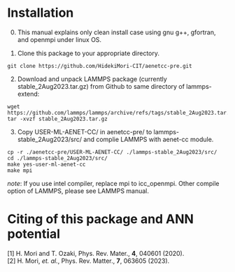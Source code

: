 # Installation

0. This manual explains only clean install case using gnu g++, gfortran, and openmpi under linux OS.

2. Clone this package to your appropriate directory.
``` 
git clone https://github.com/HidekiMori-CIT/aenetcc-pre.git
```

2. Download and unpack LAMMPS package (currently stable_2Aug2023.tar.gz) from Github to same directory of lammps-extend:  
``` 
wget https://github.com/lammps/lammps/archive/refs/tags/stable_2Aug2023.tar.gz
tar -xvzf stable_2Aug2023.tar.gz
``` 

3. Copy USER-ML-AENET-CC/ in aenetcc-pre/ to lammps-stable_2Aug2023/src/ and complie LAMMPS with aenet-cc module.
```
cp -r ./aenetcc-pre/USER-ML-AENET-CC/ ./lammps-stable_2Aug2023/src/  
cd ./lammps-stable_2Aug2023/src/  
make yes-user-ml-aenet-cc
make mpi
```
_note_: If you use intel compiler, replace mpi to icc_openmpi. Other compile option of LAMMPS, please see LAMMPS manual.

# Citing of this package and ANN potential
[1] H. Mori and T. Ozaki, Phys. Rev. Mater., **4**, 040601 (2020).  
[2] H. Mori, _et. al._, Phys. Rev. Matter., **7**, 063605 (2023).

